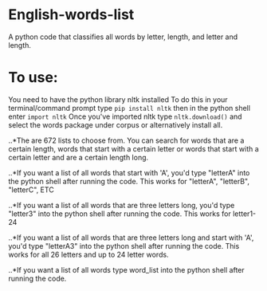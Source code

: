 # English-words-list
A python code that classifies all words by letter, length, and letter and length.
# To use:
You need to have the python library nltk installed
To do this in your terminal/command prompt type
`pip install nltk`
then in the python shell enter `import nltk` 
Once you've imported nltk type `nltk.download()` and select the words package under corpus or alternatively install all.

..*The are 672 lists to choose from. You can search for words that are a certain length, words that start with a certain letter or words that start with a certain letter and are a certain length long.

..*If you want a list of all words that start with 'A', you'd type "letterA" into the python shell after running the code. This works for "letterA", "letterB", "letterC", ETC

..*If you want a list of all words that are three letters long, you'd type "letter3" into the python shell after running the code. This works for letter1-24

..*If you want a list of all words that are three letters long and start with 'A', you'd type "letterA3" into the python shell after running the code. This works for all 26 letters and up to 24 letter words. 

..*If you want a list of all words type word_list into the python shell after running the code.

